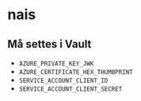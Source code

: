 # nais

## Må settes i Vault
- `AZURE_PRIVATE_KEY_JWK`
- `AZURE_CERTIFICATE_HEX_THUMBPRINT`
- `SERVICE_ACCOUNT_CLIENT_ID`
- `SERVICE_ACCOUNT_CLIENT_SECRET`